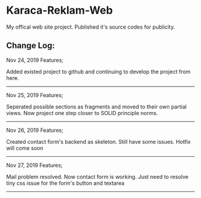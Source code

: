 # Karaca-Reklam-Web

My offical web site project. Published it's source codes for publicity.

Change Log:
-------------------------------
Nov 24, 2019 Features;

Added existed project to github and continuing to develop the project from here.

-------------------------------
Nov 25, 2019 Features;

Seperated possible sections as fragments and moved to their own partial views. Now project one step closer to SOLID principle norms.

-------------------------------
Nov 26, 2019 Features;

Created contact form's backend as skeleton. Still have some issues. Hotfix will come soon

-------------------------------
Nov 27, 2019 Features;

Mail problem resolved. Now contact form is working. Just need to resolve tiny css issue for the form's button and textarea

-------------------------------
